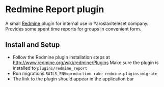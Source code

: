 # Redmine Report plugin

A small [Redmine](http://www.redmine.org) plugin for internal use in Yaroslavlteleset company. Provides some spent time reports for groups in convenient form.

## Install and Setup

* Follow the Redmine plugin installation steps at http://www.redmine.org/wiki/redmine/Plugins Make sure the plugin is installed to `plugins/redmine_report`
* Run migrations `RAILS_ENV=production rake redmine:plugins:migrate`
* The link to the plugin should appear in the application bar


